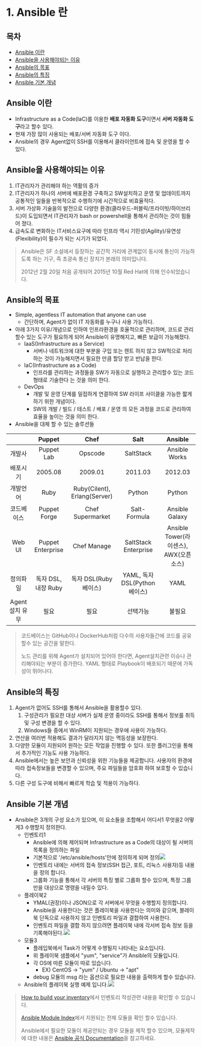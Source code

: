 # 1. Ansible 란

## 목차

* [Ansible 이란](ch1.-ansible.md#1)
* [Ansible을 사용해야되는 이유](ch1.-ansible.md#2)
* [Ansible의 목표](ch1.-ansible.md#3)
* [Ansible의 특징](ch1.-ansible.md#4)
* [Ansible 기본 개념](ch1.-ansible.md#5)

## Ansible 이란

* Infrastructure as a Code\(IaC\)를 이용한 **배포 자동화 도구**이면서 **서버 자동화 도구**라고 할수 있다.
* 현재 가장 많이 사용되는 배포/서버 자동화 도구 이다.
* Ansible의 경우 Agent없이 SSH를 이용해서 클라이언트에 접속 및 운영을 할 수 있다.

## Ansible을 사용해야되는 이유

1. IT관리자가 관리해야 하는 역활의 증가
2. IT관리자가 하나의 서버에 배포환경 구축하고 SW설치하고 운영 및 업데이트까지 공통적인 일들을 반복적으로 수행하기에 시간적으로 비효율적다.
3. 서버 가상화 기술을의 발전으로 다양한 환경\(클라우드-퍼블릭/프라이빗/하이브리드\)이 도입되면서 IT관리자가 bash or powershell을 통해서 관리하는 것이 힘들어 졌다.
4. 급속도로 변화하는 IT서비스요구에 따라 인프라 역시 기민성\(Agility\)/유연성\(Flexibility\)이 필수가 되는 시기가 되었다.

> Ansible은 SF 소설에서 등장하는 공간적 거리에 관계없이 동시에 통신이 가능하도록 하는 기구, 즉 초광속 통신 장치가 본래의 의미입니다.
>
> 2012년 2월 20일 처음 공개되어 2015년 10월 Red Hat에 의해 인수되었습니다.

## Ansible의 목표

* Simple, agentless IT automation that anyone can use
  * 간단하며, Agent가 없이 IT 자동화를 누구나 사용 가능하다.
* 아래 3가지 이유/개념으로 인하여 인프라환경을 호율적으로 관리하며, 코드로 관리 할수 있는 도구가 필요하게 되어 Ansible이 유명해지고, 빠른 보급이 가능해졌다.
  * IaaS\(Infrastructure as a Service\)
    * 서버나 네트워크에 대한 부분을 구입 또는 렌트 하지 않고 SW적으로 처리하는 것이 가능해지면서 필요한 만큼 할당 받고 반납을 한다.
  * IaC\(Infrastructure as a Code\)
    * 인프라를 관리하는 과정들을 SW가 자동으로 실행하고 관리할수 있는 코드 형태로 기술한다 는 것을 의미 한다.
  * DevOps
    * 개발 및 운영 단계를 밀접하게 연결하여 SW 라이프 사이클을 가능한 짧게 하기 위한 개념이다.
    * SW의 개발 / 빌드 / 테스트 / 배포 / 운영 의 모든 과정을 코드로 관리하여 효율을 높이는 것을 의미 한다.
* Ansible을 대체 할 수 있는 솔루션들

|  | Puppet | Chef | Salt | Ansible |
| :---: | :---: | :---: | :---: | :---: |
| 개발사 | Puppet Lab | Opscode | SaltStack | Ansible Works |
| 배포시기 | 2005.08 | 2009.01 | 2011.03 | 2012.03 |
| 개발언어 | Ruby | Ruby\(Cilent\), Erlang\(Server\) | Python | Python |
| 코드베이스 | Puppet Forge | Chef Supermarket | Salt-Formula | Ansible Galaxy |
| Web UI | Puppet Enterprise | Chef Manage | SaltStack Enterprise | Ansible Tower\(라이센스\), AWX\(오픈소스\) |
| 정의파일 | 독자 DSL, 내장 Ruby | 독자 DSL\(Ruby 베이스\) | YAML, 독자 DSL\(Python 베이스\) | YAML |
| Agent 설치 유무 | 필요 | 필요 | 선택가능 | 불필요 |

> 코드베이스는 GitHub이나 DockerHub처럼 다수의 사용자들간에 코드를 공유할수 있는 공간을 말한다.
>
> 노드 관리를 위해 Agent가 설치되어 있어야 한다면, Agent설치관련 이슈나 관리해야되는 부분이 증가한다. YAML 형태로 Playbook이 배포되기 때문에 가독성이 뛰어나다.

## Ansible의 특징

1. Agent가 없어도 SSH를 통해서 Ansible을 활용할수 있다.
   1. 구성관리가 필요한 대상 서버가 실제 운영 중이라도 SSH를 통해서 정보를 취득 및 구성 변경을 할 수 있다.
   2. Windows들 중에서 WinRM이 지원되는 경우에 사용이 가능하다.
2. 연산을 여러번 적용해도 결과가 달라지지 않는 멱등성을 보장한다.
3. 다양한 모듈이 지원되어 원하는 모든 작업을 진행할 수 있다. 또한 플러그인을 통해서 추가적인 기능도 사용 가능하다.
4. Ansible에서는 높은 보안과 신뢰성을 위한 기능들을 제공합니다. 사용자의 환경에 따라 접속정보들을 변경할 수 있으며, 주요 파일들을 암호화 하여 보호할 수 있습니다.
5. 다른 구성 도구에 비해서 빠르게 학습 및 적용이 가능하다.

## Ansible 기본 개념

* Ansible은 3개의 구성 요소가 있으며, 이 요소들을 조합해서 어디서1 무엇을2 어떻게3 수행할지 정의한다.
  * 인벤토리1
    * Ansible에 의해 제어되며 Infrastructure as a Code의 대상이 될 서버의 목록을 정의하는 파일
    * 기본적으로 '/etc/ansible/hosts'안에 정의하게 되며 정의![](.gitbook/assets/2020-01-29-14-38-59.png)
    * 인벤토리 내에는 서버의 접속 정보\(SSH 접근, 포트, 리눅스 사용자\)등 내용을 정의 합니다.
    * 그룹화 기능을 통해서 각 서버의 특징 별로 그룹화 할수 있으며, 특정 그룹만을 대상으로 명령을 내릴수 있다.
  * 플레이북2
    * YMAL\(권장\)이나 JSON으로 각 서버에서 무엇을 수행할지 정의합니다.
    * Ansible을 사용한다는 것은 플레이북을 사용한다는 의미와 같으며, 블레이북 단독으로 사용하지 않고 인벤토리 파일과 결합하여 사용한다.
    * 인벤토리 파일을 결합 하지 않으려면 플레이북 내에 각서버 접속 정보 등을 기록해야된다.![](.gitbook/assets/2020-01-29-14-43-28.png)
  * 모듈3
    * 플레입북에서 Task가 어떻게 수행될지 나타내는 요소입니다.
    * 위 플레이북 샘플에서 "yum", "service"가 Ansible의 모듈입니다.
    * 각 OS에 따른 모듈이 따로 있습니다.
      * EX\) CentOS -&gt; "yum" / Ubuntu -&gt; "apt"
    * debug 모듈의 msg 라는 옵션으로 필요한 내용을 출력하게 할수 있습니다.
  * Ansible의 플레이북 실행 예제 입니다.![](.gitbook/assets/2020-01-29-14-48-39.png)

> [How to build your inventory](https://docs.ansible.com/ansible/latest/user_guide/intro_inventory.html#intro-inventory)에서 인벤토리 작성관련 내용을 확인할 수 있습니다.
>
> [Ansible Module Index](https://docs.ansible.com/ansible/latest/modules/modules_by_category.html#modules-by-category)에서 지원되는 전체 모듈을 확인 할수 있습니다.
>
> Ansible에서 필요한 모듈이 제공안되는 경우 모듈을 제작 할수 있으며, 모듈제작에 대한 내용은 [Ansible 공식 Documentation](https://docs.ansible.com/ansible/latest/dev_guide/index.html)을 참고하세요.



